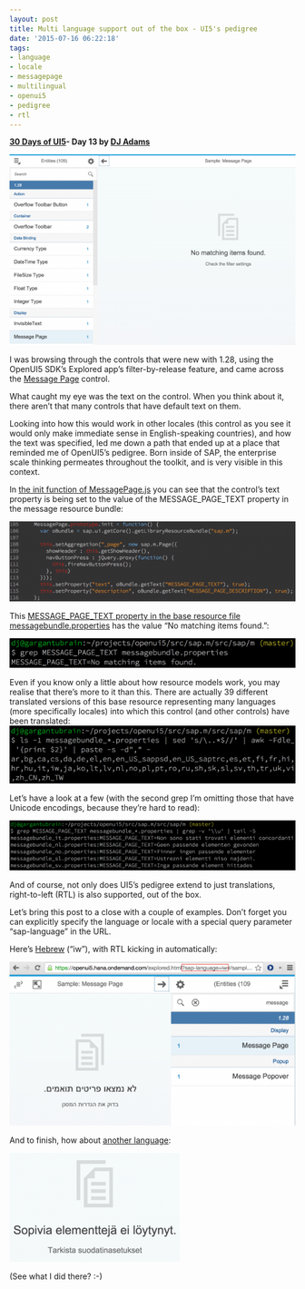 ```yaml
---
layout: post
title: Multi language support out of the box - UI5's pedigree
date: '2015-07-16 06:22:18'
tags:
- language
- locale
- messagepage
- multilingual
- openui5
- pedigree
- rtl
---
```


**[30 Days of UI5](/2015/07/04/30-days-of-ui5/)- Day 13 by [DJ Adams](http://pipetree.com/qmacro/)**

![Message Page control](/content/images/2018/02/Screen-Shot-2015-07-14-at-18.10.05-624x415.png)

I was browsing through the controls that were new with 1.28, using the OpenUI5 SDK’s Explored app’s filter-by-release feature, and came across the [Message Page](https://openui5.hana.ondemand.com/explored.html#/entity/sap.m.MessagePage/samples) control.

What caught my eye was the text on the control. When you think about it, there aren’t that many controls that have default text on them.

Looking into how this would work in other locales (this control as you see it would only make immediate sense in English-speaking countries), and how the text was specified, led me down a path that ended up at a place that reminded me of OpenUI5’s pedigree. Born inside of SAP, the enterprise scale thinking permeates throughout the toolkit, and is very visible in this context.

In [the init function of MessagePage.js](https://github.com/SAP/openui5/blob/831caa234d1f4813e201ddf91722835e7760ec95/src/sap.m/src/sap/m/MessagePage.js#L105-L116) you can see that the control’s text property is being set to the value of the MESSAGE_PAGE_TEXT property in the message resource bundle:

![init function source code](/content/images/2018/02/Screen-Shot-2015-07-14-at-18.29.21-624x175.png)

This [MESSAGE_PAGE_TEXT property in the base resource file messagebundle.properties](https://github.com/SAP/openui5/blob/2b3e49d661b285449f08d26d6a35440c59f7c8f4/src/sap.m/src/sap/m/messagebundle.properties#L552) has the value “No matching items found.”:

![looking for MESSAGE_PAGE_TEXT](/content/images/2018/02/Screen-Shot-2015-07-14-at-18.38.56-624x64.png)

Even if you know only a little about how resource models work, you may realise that there’s more to it than this. There are actually 39 different translated versions of this base resource representing many languages (more specifically locales) into which this control (and other controls) have been translated:
![looking at languages](/content/images/2018/02/Screen-Shot-2015-07-14-at-19.09.19-624x127.png)

Let’s have a look at a few (with the second grep I’m omitting those that have Unicode encodings, because they’re hard to read):

![looking at languages, reduced](/content/images/2018/02/Screen-Shot-2015-07-14-at-19.13.36-624x109.png)

And of course, not only does UI5’s pedigree extend to just translations, right-to-left (RTL) is also supported, out of the box.

Let’s bring this post to a close with a couple of examples. Don’t forget you can explicitly specify the language or locale with a special query parameter “sap-language” in the URL.

Here’s [Hebrew](https://openui5.hana.ondemand.com/explored.html?sap-language=iw#/sample/sap.m.sample.MessagePage/preview) (“iw”), with RTL kicking in automatically:

![RTL in Hebrew](/content/images/2018/02/iw3-624x358.png)

And to finish, how about [another language](https://openui5.hana.ondemand.com/explored.html?sap-language=fi#/sample/sap.m.sample.MessagePage/preview):

![Message page in Finnish](/content/images/2018/02/Screen-Shot-2015-07-14-at-19.32.50-300x192.png)

(See what I did there? :-)

 


